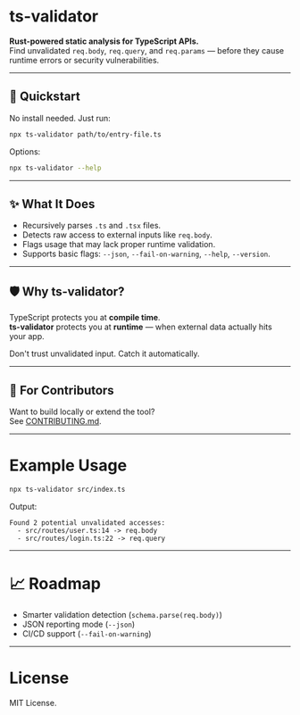 # ts-validator

**Rust-powered static analysis for TypeScript APIs.**  
Find unvalidated `req.body`, `req.query`, and `req.params` — before they cause runtime errors or security vulnerabilities.

---

## 🚀 Quickstart

No install needed. Just run:

```bash
npx ts-validator path/to/entry-file.ts
```

Options:

```bash
npx ts-validator --help
```

---

## ✨ What It Does

- Recursively parses `.ts` and `.tsx` files.
- Detects raw access to external inputs like `req.body`.
- Flags usage that may lack proper runtime validation.
- Supports basic flags: `--json`, `--fail-on-warning`, `--help`, `--version`.

---

## 🛡️ Why ts-validator?

TypeScript protects you at **compile time**.  
**ts-validator** protects you at **runtime** — when external data actually hits your app.

Don't trust unvalidated input. Catch it automatically.

---

## 🧰 For Contributors

Want to build locally or extend the tool?  
See [CONTRIBUTING.md](./CONTRIBUTING.md).

---

# Example Usage

```bash
npx ts-validator src/index.ts
```

Output:

```
Found 2 potential unvalidated accesses:
  - src/routes/user.ts:14 -> req.body
  - src/routes/login.ts:22 -> req.query
```

---

# 📈 Roadmap

- Smarter validation detection (`schema.parse(req.body)`)
- JSON reporting mode (`--json`)
- CI/CD support (`--fail-on-warning`)

---

# License

MIT License.